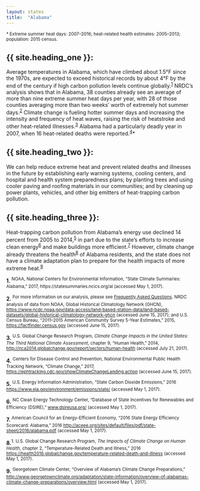 ```yaml
---
layout: states
title:  "Alabama"
---
```

<sup>* Extreme summer heat days: 2007–2016; heat-related health estimates: 2005–2013; population: 2015 census. </sup>

## {{ site.heading_one }}:
Average temperatures in Alabama, which have climbed about 1.5°F since the 1970s, are expected to exceed historical records by about 4°F by the end of the century if high carbon pollution levels continue globally.<sup>[1](#f1)</sup> NRDC’s analysis shows that in Alabama, 38 counties already see an average of more than nine extreme summer heat days per year, with 28 of those counties averaging more than two weeks’ worth of extremely hot summer days.<sup>[2](#f2)</sup> Climate change is fueling hotter summer days and increasing the intensity and frequency of heat waves, raising the risk of heatstroke and other heat-related illnesses.<sup>[3](#f3)</sup> Alabama had a particularly deadly year in 2007, when 16 heat-related deaths were reported.<sup>[4](#f4)</sup>*

## {{ site.heading_two }}:
We can help reduce extreme heat and prevent related deaths and illnesses in the future by establishing early warning systems, cooling centers, and hospital and health system preparedness plans; by planting trees and using cooler paving and roofing materials in our communities; and by cleaning up power plants, vehicles, and other big emitters of heat-trapping carbon pollution.

## {{ site.heading_three }}:
Heat-trapping carbon pollution from Alabama’s energy use declined 14 percent from 2005 to 2014,<sup>[5](#f5)</sup> in part due to the state’s efforts to increase clean energy<sup>[6](#f6)</sup> and make buildings more efficient.<sup>[7](#f7)</sup> However, climate change already threatens the health<sup>[8](#f8)</sup> of Alabama residents, and the state does not have a climate adaptation plan to prepare for the health impacts of more extreme heat.<sup>[9](#f9)</sup>






<footer>
<a id="f1"></a>
<b id="f2">1.</b><sup>	NOAA, National Centers for Environmental Information, “State Climate Summaries: Alabama,” 2017, https://statesummaries.ncics.org/al (accessed May 1, 2017). </sup>

<b id="f3">2.</b><sup>	For more information on our analysis, please see <a href="https://www.nrdc.org/resources/climate-change-and-health-extreme-heat-faqs">Frequently Asked Questions</a>. NRDC analysis of data from NOAA, Global Historical Climatology Network (GHCN), https://www.ncdc.noaa.gov/data-access/land-based-station-data/land-based-datasets/global-historical-climatology-network-ghcn (accessed June 15, 2017); and U.S. Census Bureau, “2011–2015 American Community Survey 5-Year Estimates,” 2015, https://factfinder.census.gov (accessed June 15, 2017). 
</sup>

<b id="f4">3.</b><sup>	U.S. Global Change Research Program, *Climate Change Impacts in the United States: The Third National Climate Assessment*, chapter 9, “Human Health,” 2014, http://nca2014.globalchange.gov/report/sectors/human-health (accessed July 21, 2017). 
</sup>

<b id="f5">4.</b><sup> Centers for Disease Control and Prevention, National Environmental Public Health Tracking Network, “Climate Change,” 2017, https://ephtracking.cdc.gov/showClimateChangeLanding.action (accessed June 15, 2017).</sup>

<b id="f6">5.</b><sup>	U.S. Energy Information Administration, “State Carbon Dioxide Emissions,” 2016 https://www.eia.gov/environment/emissions/state/ (accessed May 1, 2017). </sup>

<b id="f7">6.</b><sup> NC Clean Energy Technology Center, “Database of State Incentives for Renewables and Efficiency (DSIRE),” www.dsireusa.org/ (accessed May 1, 2017). </sup>

<b id="f8">7.</b><sup>	American Council for an Energy-Efficient Economy, “2016 State Energy Efficiency Scorecard: Alabama,” 2016 http://aceee.org/sites/default/files/pdf/state-sheet/2016/alabama.pdf (accessed May 1, 2017). </sup>

<b id="f9">8.</b><sup>1.	U.S. Global Change Research Program, *The Impacts of Climate Change on Human Health*, chapter 2, “Temperature-Related Death and Illness,” 2016 https://health2016.globalchange.gov/temperature-related-death-and-illness (accessed May 1, 2017). 
</sup>

<b id="f10">9.</b><sup> Georgetown Climate Center, “Overview of Alabama’s Climate Change Preparations,” http://www.georgetownclimate.org/adaptation/state-information/overview-of-alabamas-climate-change-preparations/overview.html (accessed May 1, 2017). 
</sup>



</footer>
